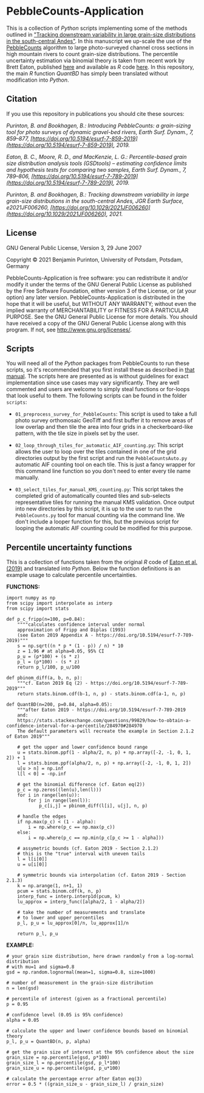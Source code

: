 # PebbleCounts-Application

This is a collection of _Python_ scripts implementing some of the methods outlined in ["Tracking downstream variability in large grain-size distributions in the south-central Andes"](https://doi.org/10.1029/2021JF006260). In this manuscript we up-scale the use of the [PebbleCounts](https://github.com/UP-RS-ESP/PebbleCounts) algorithm to large photo-surveyed channel cross sections in high mountain rivers to count grain-size distributions. The percentile uncertainty estimation via binomial theory is taken from recent work by Brett Eaton, published [here](https://esurf.copernicus.org/articles/7/789/2019/esurf-7-789-2019.html) and available as _R_ code [here](https://github.com/bceaton/GSDtools). In this repository, the main _R_ function _QuantBD_ has simply been translated without modification into _Python_.

## Citation

If you use this repository in publications you should cite these sources:

_Purinton, B. and Bookhagen, B.: Introducing PebbleCounts: a grain-sizing tool for photo surveys of dynamic gravel-bed rivers, Earth Surf. Dynam., 7, 859–877, [https://doi.org/10.5194/esurf-7-859-2019](https://doi.org/10.5194/esurf-7-859-2019), 2019._

_Eaton, B. C., Moore, R. D., and MacKenzie, L. G.: Percentile-based grain size distribution analysis tools (GSDtools) – estimating confidence limits and hypothesis tests for comparing two samples, Earth Surf. Dynam., 7, 789–806, [https://doi.org/10.5194/esurf-7-789-2019](https://doi.org/10.5194/esurf-7-789-2019), 2019._

_Purinton, B. and Bookhagen, B.: Tracking downstream variability in large grain-size distributions in the south-central Andes, JGR Earth Surface, e2021JF006260, [https://doi.org/10.1029/2021JF006260](https://doi.org/10.1029/2021JF006260), 2021._


## License

GNU General Public License, Version 3, 29 June 2007

Copyright © 2021 Benjamin Purinton, University of Potsdam, Potsdam, Germany

PebbleCounts-Application is free software: you can redistribute it and/or modify it under the terms of the GNU General Public License as published by the Free Software Foundation, either version 3 of the License, or (at your option) any later version. PebbleCounts-Application is distributed in the hope that it will be useful, but WITHOUT ANY WARRANTY; without even the implied warranty of MERCHANTABILITY or FITNESS FOR A PARTICULAR PURPOSE. See the GNU General Public License for more details. You should have received a copy of the GNU General Public License along with this program. If not, see http://www.gnu.org/licenses/.


## Scripts

You will need all of the _Python_ packages from PebbleCounts to run these scripts, so it's recommended that you first install these as described in [that manual](https://github.com/UP-RS-ESP/PebbleCounts/blob/master/docs/PebbleCounts_Manual.pdf). The scripts here are presented as is without guidelines for exact implementation since use cases may vary significantly. They are well commented and users are welcome to simply steal functions or for-loops that look useful to them. The following scripts can be found in the folder `scripts`:

* `01_preprocess_survey_for_PebbleCounts`: This script is used to take a full photo survey orthomosaic GeoTiff and first buffer it to remove areas of low overlap and then tile the area into four grids in a checkerboard-like pattern, with the tile size in pixels set by the user.

* `02_loop_through_tiles_for_automatic_AIF_counting.py`: This script allows the user to loop over the tiles contained in one of the grid directories output by the first script and run the `PebbleCountsAuto.py` automatic AIF counting tool on each tile. This is just a fancy wrapper for this command line function so you don't need to enter every tile name manually.

* `03_select_tiles_for_manual_KMS_counting.py`: This script takes the completed grid of automatically counted tiles and sub-selects representative tiles for running the manual KMS validation. Once output into new directories by this script, it is up to the user to run the `PebbleCounts.py` tool for manual counting via the command line. We don't include a looper function for this, but the previous script for looping the automatic AIF counting could be modified for this purpose.


## Percentile uncertainty functions

This is a collection of functions taken from the original _R_ code of [Eaton et al. (2019)](https://doi.org/10.5194/esurf-7-789-2019) and translated into _Python_. Below the function definitions is an example usage to calculate percentile uncertainties.


**FUNCTIONS:**

```
import numpy as np
from scipy import interpolate as interp
from scipy import stats

def p_c_fripp(n=100, p=0.84):
    """"calculates confidence interval under normal
    approximation of Fripp and Diplas (1993)
    (see Eaton 2019 Appendix A - https://doi.org/10.5194/esurf-7-789-2019)"""
    s = np.sqrt((n * p * (1 - p)) / n) * 10
    z = 1.96 # at alpha=0.05, 95% CI
    p_u = (p*100) + (s * z)
    p_l = (p*100) - (s * z)
    return p_l/100, p_u/100

def pbinom_diff(a, b, n, p):
    """cf. Eaton 2019 Eq (2) - https://doi.org/10.5194/esurf-7-789-2019"""
    return stats.binom.cdf(b-1, n, p) - stats.binom.cdf(a-1, n, p)

def QuantBD(n=200, p=0.84, alpha=0.05):
    """after Eaton 2019 - https://doi.org/10.5194/esurf-7-789-2019
    and:
    https://stats.stackexchange.com/questions/99829/how-to-obtain-a-confidence-interval-for-a-percentile/284970#284970
    The default parameters will recreate the example in Section 2.1.2 of Eaton 2019"""

    # get the upper and lower confidence bound range
    u = stats.binom.ppf(1 - alpha/2, n, p) + np.array([-2, -1, 0, 1, 2]) + 1
    l = stats.binom.ppf(alpha/2, n, p) + np.array([-2, -1, 0, 1, 2])
    u[u > n] = np.inf
    l[l < 0] = -np.inf

    # get the binomial difference (cf. Eaton eq(2))
    p_c = np.zeros((len(u),len(l)))
    for i in range(len(u)):
        for j in range(len(l)):
            p_c[i,j] = pbinom_diff(l[i], u[j], n, p)

    # handle the edges
    if np.max(p_c) < (1 - alpha):
        i = np.where(p_c == np.max(p_c))
    else:
        i = np.where(p_c == np.min(p_c[p_c >= 1 - alpha]))

    # assymetric bounds (cf. Eaton 2019 - Section 2.1.2)
    # this is the "true" interval with uneven tails
    l = l[i[0]]
    u = u[i[0]]

    # symmetric bounds via interpolation (cf. Eaton 2019 - Section 2.1.3)
    k = np.arange(1, n+1, 1)
    pcum = stats.binom.cdf(k, n, p)
    interp_func = interp.interp1d(pcum, k)
    lu_approx = interp_func([alpha/2, 1 - alpha/2])

    # take the number of measurements and translate
    # to lower and upper percentiles
    p_l, p_u = lu_approx[0]/n, lu_approx[1]/n

    return p_l, p_u
```

**EXAMPLE:**

```
# your grain size distribution, here drawn randomly from a log-normal distribution
# with mu=1 and sigma=0.8
gsd = np.random.lognormal(mean=1, sigma=0.8, size=1000)

# number of measurement in the grain-size distribution
n = len(gsd)

# percentile of interest (given as a fractional percentile)
p = 0.95

# confidence level (0.05 is 95% confidence)
alpha = 0.05

# calculate the upper and lower confidence bounds based on binomial theory
p_l, p_u = QuantBD(n, p, alpha)

# get the grain size of interest at the 95% confidence about the size
grain_size = np.percentile(gsd, p*100)
grain_size_l = np.percentile(gsd, p_l*100)
grain_size_u = np.percentile(gsd, p_u*100)

# calculate the percentage error after Eaton eq(3)
error = 0.5 * ((grain_size_u - grain_size_l) / grain_size)
```
